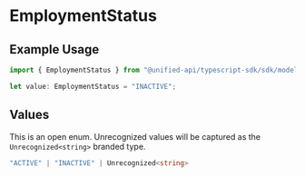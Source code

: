 # EmploymentStatus

## Example Usage

```typescript
import { EmploymentStatus } from "@unified-api/typescript-sdk/sdk/models/shared";

let value: EmploymentStatus = "INACTIVE";
```

## Values

This is an open enum. Unrecognized values will be captured as the `Unrecognized<string>` branded type.

```typescript
"ACTIVE" | "INACTIVE" | Unrecognized<string>
```